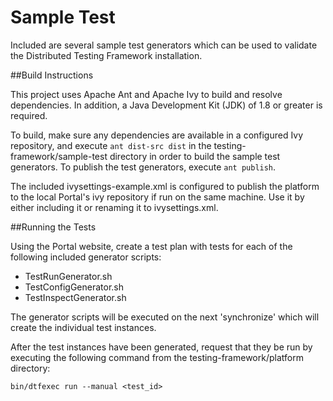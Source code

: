 Sample Test
===

Included are several sample test generators which can be used to validate the Distributed Testing Framework installation.

##Build Instructions

This project uses Apache Ant and Apache Ivy to build and resolve dependencies. In addition, a Java Development Kit (JDK) of 1.8 or greater is required.

To build, make sure any dependencies are available in a configured Ivy repository, and execute `ant dist-src dist` in the testing-framework/sample-test directory in order to build the sample test generators. To publish the test generators, execute `ant publish`.

The included ivysettings-example.xml is configured to publish the platform to the local Portal's ivy repository if run on the same machine. Use it by either including it or renaming it to ivysettings.xml.

##Running the Tests

Using the Portal website, create a test plan with tests for each of the following included generator scripts:

* TestRunGenerator.sh
* TestConfigGenerator.sh
* TestInspectGenerator.sh

The generator scripts will be executed on the next 'synchronize' which will create the individual test instances.

After the test instances have been generated, request that they be run by executing the following command from the testing-framework/platform directory:

`bin/dtfexec run --manual <test_id>`


